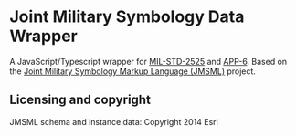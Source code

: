 # Joint Military Symbology Data Wrapper

A JavaScript/Typescript wrapper for [MIL-STD-2525](http://quicksearch.dla.mil/qsDocDetails.aspx?ident_number=114934) and [APP-6](https://en.wikipedia.org/wiki/NATO_Joint_Military_Symbology).
Based on the [Joint Military Symbology Markup Language (JMSML)](https://github.com/Esri/joint-military-symbology-xml) 
project.

## Licensing and copyright

JMSML schema and instance data: Copyright 2014 Esri


